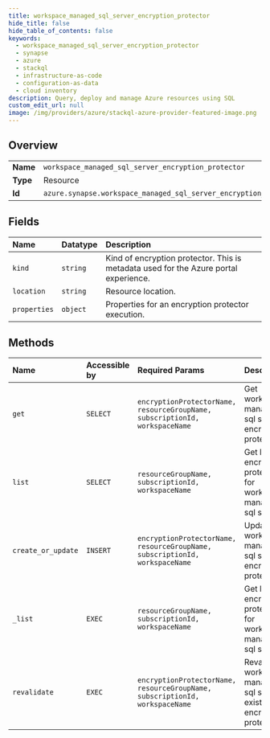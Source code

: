 ```yaml
---
title: workspace_managed_sql_server_encryption_protector
hide_title: false
hide_table_of_contents: false
keywords:
  - workspace_managed_sql_server_encryption_protector
  - synapse
  - azure    
  - stackql
  - infrastructure-as-code
  - configuration-as-data
  - cloud inventory
description: Query, deploy and manage Azure resources using SQL
custom_edit_url: null
image: /img/providers/azure/stackql-azure-provider-featured-image.png
---
```

  
    

## Overview
<table><tbody>
<tr><td><b>Name</b></td><td><code>workspace_managed_sql_server_encryption_protector</code></td></tr>
<tr><td><b>Type</b></td><td>Resource</td></tr>
<tr><td><b>Id</b></td><td><code>azure.synapse.workspace_managed_sql_server_encryption_protector</code></td></tr>
</tbody></table>

## Fields
| Name | Datatype | Description |
|:-----|:---------|:------------|
| `kind` | `string` | Kind of encryption protector. This is metadata used for the Azure portal experience. |
| `location` | `string` | Resource location. |
| `properties` | `object` | Properties for an encryption protector execution. |
## Methods
| Name | Accessible by | Required Params | Description |
|:-----|:--------------|:----------------|:------------|
| `get` | `SELECT` | `encryptionProtectorName, resourceGroupName, subscriptionId, workspaceName` | Get workspace managed sql server's encryption protector. |
| `list` | `SELECT` | `resourceGroupName, subscriptionId, workspaceName` | Get list of encryption protectors for workspace managed sql server. |
| `create_or_update` | `INSERT` | `encryptionProtectorName, resourceGroupName, subscriptionId, workspaceName` | Updates workspace managed sql server's encryption protector. |
| `_list` | `EXEC` | `resourceGroupName, subscriptionId, workspaceName` | Get list of encryption protectors for workspace managed sql server. |
| `revalidate` | `EXEC` | `encryptionProtectorName, resourceGroupName, subscriptionId, workspaceName` | Revalidates workspace managed sql server's existing encryption protector. |
